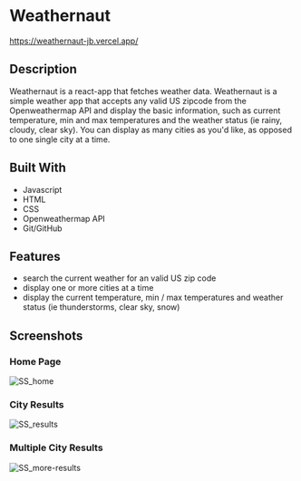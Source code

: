 # Weathernaut
https://weathernaut-jb.vercel.app/

## Description
Weathernaut is a react-app that fetches weather data. Weathernaut is a simple weather app that accepts any valid US zipcode from the Openweathermap API and display the basic information, such as current temperature, min and max temperatures and the weather status (ie rainy, cloudy, clear sky). You can display as many cities as you'd like, as opposed to one single city at a time.

## Built With
* Javascript
* HTML
* CSS
* Openweathermap API
* Git/GitHub

## Features
* search the current weather for an valid US zip code
* display one or more cities at a time
* display the current temperature, min / max temperatures and weather status (ie thunderstorms, clear sky, snow)

## Screenshots
### Home Page
![SS_home](https://user-images.githubusercontent.com/76211223/154866800-d2b97d2f-78fd-4807-b907-9bb9a7394b2f.PNG)
### City Results
![SS_results](https://user-images.githubusercontent.com/76211223/154866802-505b5d5d-94b0-494f-8724-f01d74d6c980.PNG)
### Multiple City Results
![SS_more-results](https://user-images.githubusercontent.com/76211223/154866801-651970da-ac1b-4245-bcf3-e6482fc825ce.PNG)

